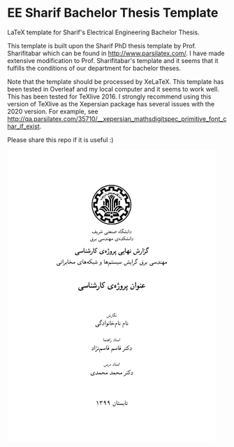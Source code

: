 # EE Sharif Bachelor Thesis Template
LaTeX template for Sharif's Electrical Engineering Bachelor Thesis. 

This template is built upon the Sharif PhD thesis template by Prof. Sharifitabar which can be found in http://www.parsilatex.com/. I have made extensive modification to Prof. Sharifitabar's template and it seems that it fulfills the conditions of our department for bachelor theses.


Note that the template should be processed by XeLaTeX. This template has been tested in Overleaf and my local computer and it seems to work well. This has been tested for TeXlive 2016. I strongly recommend using this version of TeXlive as the Xepersian package has several issues with the 2020 version. For example, see http://qa.parsilatex.com/35710/__xepersian_mathsdigitspec_primitive_font_char_if_exist.


Please share this repo if it is useful :)

![alt text](https://github.com/bemoniri/EESharifBachelorThesis/blob/main/firstpage-output.png?raw=true)


